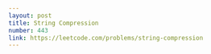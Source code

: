 ```yaml
---
layout: post
title: String Compression
number: 443
link: https://leetcode.com/problems/string-compression
---
```

